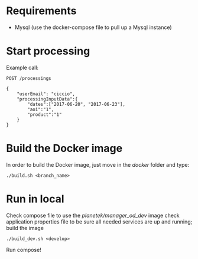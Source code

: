 # Requirements

- Mysql (use the docker-compose file to pull up a Mysql instance)


# Start processing

Example call:

    POST /processings
    
    {
        "userEmail": "ciccio",
        "processingInputData":{
            "dates":["2017-06-20", "2017-06-23"],
            "aoi":"1",
            "product":"1"
        }
    }

# Build the Docker image

In order to build the Docker image, just move in the *docker* folder and type:

    ./build.sh <branch_name>

# Run in local

Check compose file to use the *planetek/manager_od_dev* image
check application properties file to be sure all needed services are up and running;
build the image

    ./build_dev.sh <develop> 

Run compose!